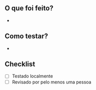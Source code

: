 ## O que foi feito?

- 

## Como testar?

- 

## Checklist

- [ ] Testado localmente
- [ ] Revisado por pelo menos uma pessoa